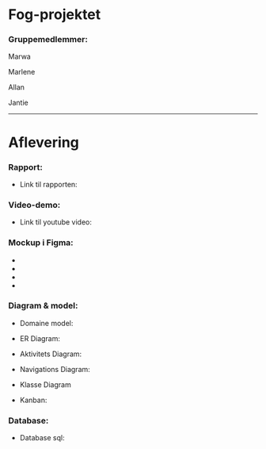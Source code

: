 # Fog-projektet

### Gruppemedlemmer: 

Marwa 

Marlene

Allan

Jantie

-------

# Aflevering 

### Rapport: 
* Link til rapporten: 

### Video-demo: 
* Link til youtube video: 

### Mockup i Figma: 

*
*
*
*


### Diagram & model:

* Domaine model: 

* ER Diagram: 
  
* Aktivitets Diagram: 
  
* Navigations Diagram:
  
* Klasse Diagram

* Kanban:
  

### Database: 
* Database sql:

